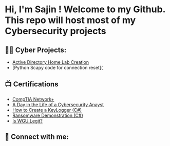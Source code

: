 <h1>Hi, I'm Sajin ! Welcome to my Github. This repo will host most of my Cybersecurity projects <br/></h1>

<h2>👨‍💻 Cyber Projects:</h2>

  - [Active Directory Home Lab Creation](https://github.com/joshmadakor1/AD_PS)
  - [Python Scapy code for connection reset](
    
<h2>📺 Certifications </h2>

- [CompTIA Network+](https://www.certmetrics.com/comptia/public/verification.aspx?code=D0W5KMRXKYLLFRSX)
- [A Day in the Life of a Cybersecurity Anayst](https://www.youtube.com/watch?v=uHy3oM7NnoU)
- [How to Create a KeyLogger (C#)](https://www.youtube.com/watch?v=N-L9hklSlNk)
- [Ransomware Demonstration (C#)](https://www.youtube.com/watch?v=OfvdQeh79s0)
- [Is WGU Legit?](https://www.youtube.com/watch?v=E2MwRWxDBkA)

<h2> 🤳 Connect with me:</h2>


<!--
**joshmadakor1/joshmadakor1** is a ✨ _special_ ✨ repository because its `README.md` (this file) appears on your GitHub profile.

Here are some ideas to get you started:

- 🔭 I’m currently working on ...
- 🌱 I’m currently learning ...
- 👯 I’m looking to collaborate on ...
- 🤔 I’m looking for help with ...
- 💬 Ask me about ...
- 📫 How to reach me: ...
- 😄 Pronouns: ...
- ⚡ Fun fact: ...
-->
